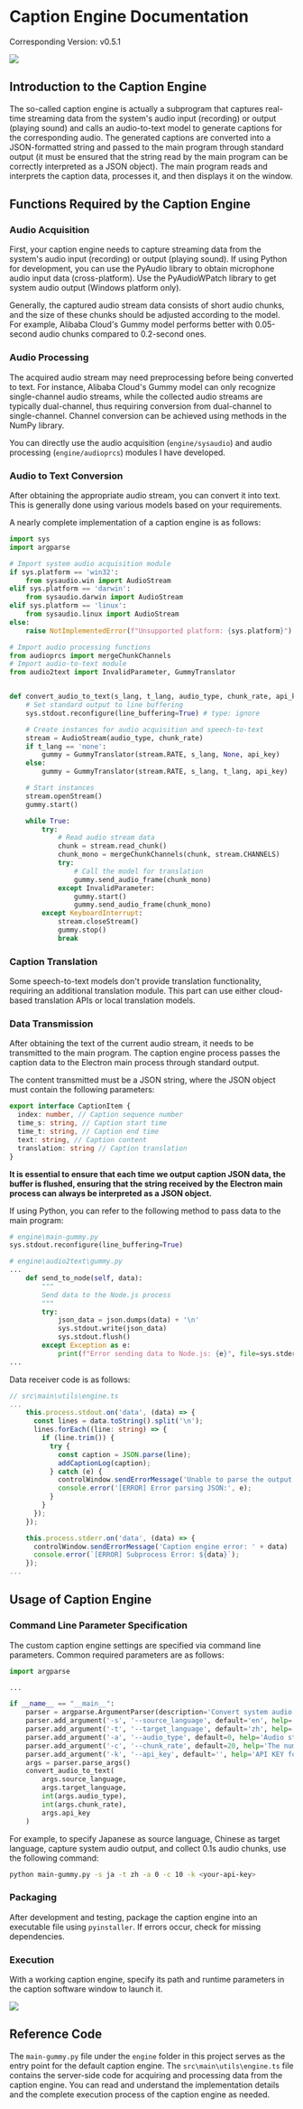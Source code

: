 # Caption Engine Documentation

Corresponding Version: v0.5.1

![](../../assets/media/structure_en.png)

## Introduction to the Caption Engine

The so-called caption engine is actually a subprogram that captures real-time streaming data from the system's audio input (recording) or output (playing sound) and calls an audio-to-text model to generate captions for the corresponding audio. The generated captions are converted into a JSON-formatted string and passed to the main program through standard output (it must be ensured that the string read by the main program can be correctly interpreted as a JSON object). The main program reads and interprets the caption data, processes it, and then displays it on the window.

## Functions Required by the Caption Engine

### Audio Acquisition

First, your caption engine needs to capture streaming data from the system's audio input (recording) or output (playing sound). If using Python for development, you can use the PyAudio library to obtain microphone audio input data (cross-platform). Use the PyAudioWPatch library to get system audio output (Windows platform only).

Generally, the captured audio stream data consists of short audio chunks, and the size of these chunks should be adjusted according to the model. For example, Alibaba Cloud's Gummy model performs better with 0.05-second audio chunks compared to 0.2-second ones.

### Audio Processing

The acquired audio stream may need preprocessing before being converted to text. For instance, Alibaba Cloud's Gummy model can only recognize single-channel audio streams, while the collected audio streams are typically dual-channel, thus requiring conversion from dual-channel to single-channel. Channel conversion can be achieved using methods in the NumPy library.

You can directly use the audio acquisition (`engine/sysaudio`) and audio processing (`engine/audioprcs`) modules I have developed.

### Audio to Text Conversion

After obtaining the appropriate audio stream, you can convert it into text. This is generally done using various models based on your requirements.

A nearly complete implementation of a caption engine is as follows:

```python
import sys
import argparse

# Import system audio acquisition module
if sys.platform == 'win32':
    from sysaudio.win import AudioStream
elif sys.platform == 'darwin':
    from sysaudio.darwin import AudioStream
elif sys.platform == 'linux':
    from sysaudio.linux import AudioStream
else:
    raise NotImplementedError(f"Unsupported platform: {sys.platform}")

# Import audio processing functions
from audioprcs import mergeChunkChannels
# Import audio-to-text module
from audio2text import InvalidParameter, GummyTranslator


def convert_audio_to_text(s_lang, t_lang, audio_type, chunk_rate, api_key):
    # Set standard output to line buffering
    sys.stdout.reconfigure(line_buffering=True) # type: ignore

    # Create instances for audio acquisition and speech-to-text
    stream = AudioStream(audio_type, chunk_rate)
    if t_lang == 'none':
        gummy = GummyTranslator(stream.RATE, s_lang, None, api_key)
    else:
        gummy = GummyTranslator(stream.RATE, s_lang, t_lang, api_key)

    # Start instances
    stream.openStream()
    gummy.start()

    while True:
        try:
            # Read audio stream data
            chunk = stream.read_chunk()
            chunk_mono = mergeChunkChannels(chunk, stream.CHANNELS)
            try:
                # Call the model for translation
                gummy.send_audio_frame(chunk_mono)
            except InvalidParameter:
                gummy.start()
                gummy.send_audio_frame(chunk_mono)
        except KeyboardInterrupt:
            stream.closeStream()
            gummy.stop()
            break
```

### Caption Translation

Some speech-to-text models don't provide translation functionality, requiring an additional translation module. This part can use either cloud-based translation APIs or local translation models.

### Data Transmission

After obtaining the text of the current audio stream, it needs to be transmitted to the main program. The caption engine process passes the caption data to the Electron main process through standard output.

The content transmitted must be a JSON string, where the JSON object must contain the following parameters:

```typescript
export interface CaptionItem {
  index: number, // Caption sequence number
  time_s: string, // Caption start time
  time_t: string, // Caption end time
  text: string, // Caption content
  translation: string // Caption translation
}
```

**It is essential to ensure that each time we output caption JSON data, the buffer is flushed, ensuring that the string received by the Electron main process can always be interpreted as a JSON object.**

If using Python, you can refer to the following method to pass data to the main program:

```python
# engine\main-gummy.py
sys.stdout.reconfigure(line_buffering=True)

# engine\audio2text\gummy.py
...
    def send_to_node(self, data):
        """
        Send data to the Node.js process
        """
        try:
            json_data = json.dumps(data) + '\n'
            sys.stdout.write(json_data)
            sys.stdout.flush()
        except Exception as e:
            print(f"Error sending data to Node.js: {e}", file=sys.stderr)
...
```

Data receiver code is as follows:


```typescript
// src\main\utils\engine.ts
...
    this.process.stdout.on('data', (data) => {
      const lines = data.toString().split('\n');
      lines.forEach((line: string) => {
        if (line.trim()) {
          try {
            const caption = JSON.parse(line);
            addCaptionLog(caption);
          } catch (e) {
            controlWindow.sendErrorMessage('Unable to parse the output from the caption engine as a JSON object: ' + e)
            console.error('[ERROR] Error parsing JSON:', e);
          }
        }
      });
    });

    this.process.stderr.on('data', (data) => {
      controlWindow.sendErrorMessage('Caption engine error: ' + data)
      console.error(`[ERROR] Subprocess Error: ${data}`);
    });
...
```

## Usage of Caption Engine

### Command Line Parameter Specification

The custom caption engine settings are specified via command line parameters. Common required parameters are as follows:

```python
import argparse

...

if __name__ == "__main__":
    parser = argparse.ArgumentParser(description='Convert system audio stream to text')
    parser.add_argument('-s', '--source_language', default='en', help='Source language code')
    parser.add_argument('-t', '--target_language', default='zh', help='Target language code')
    parser.add_argument('-a', '--audio_type', default=0, help='Audio stream source: 0 for output audio stream, 1 for input audio stream')
    parser.add_argument('-c', '--chunk_rate', default=20, help='The number of audio stream chunks collected per second.')
    parser.add_argument('-k', '--api_key', default='', help='API KEY for Gummy model')
    args = parser.parse_args()
    convert_audio_to_text(
        args.source_language,
        args.target_language,
        int(args.audio_type),
        int(args.chunk_rate),
        args.api_key
    )
```

For example, to specify Japanese as source language, Chinese as target language, capture system audio output, and collect 0.1s audio chunks, use the following command:

```bash
python main-gummy.py -s ja -t zh -a 0 -c 10 -k <your-api-key>
```

### Packaging

After development and testing, package the caption engine into an executable file using `pyinstaller`. If errors occur, check for missing dependencies.

### Execution

With a working caption engine, specify its path and runtime parameters in the caption software window to launch it.

![](../img/02_en.png)


## Reference Code

The `main-gummy.py` file under the `engine` folder in this project serves as the entry point for the default caption engine. The `src\main\utils\engine.ts` file contains the server-side code for acquiring and processing data from the caption engine. You can read and understand the implementation details and the complete execution process of the caption engine as needed.
